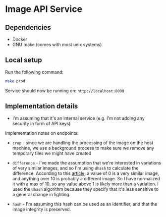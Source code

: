 # Image API Service

## Dependencies

- Docker
- GNU make (comes with most unix systems)

## Local setup

Run the following command:

```bash
make prod
```

Service should now be running on: `http://localhost:8000`

## Implementation details

- I'm assuming that it's an internal service (e.g. I'm not adding any security in form of API keys)

Implementation notes on endpoints:

- `crop` - since we are handling the processing of the image on the host machine, we use a background process to make sure we remove any temporary files we might have created
- `difference` - I've made the assumption that we're interested in variations of very similar images, and so I'm using `dhash` to calculate the difference.
  According to this [article](https://www.hackerfactor.com/blog/index.php?/archives/529-Kind-of-Like-That.html), a value of 0 is a very similar image, and anything over 10 is probably a different image.
  So I have normalized it with a max of 10, so any value above 1 is likely more than a variation. I used the `dhash` algorithm because they specify that it's less sensitive to a general change in lighting.

- `hash` - I'm assuming this hash can be used as an identifier, and that the image integrity is preserved.
